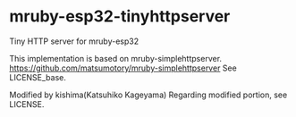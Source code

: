 # mruby-esp32-tinyhttpserver
Tiny HTTP server for mruby-esp32

This implementation is based on mruby-simplehttpserver.
https://github.com/matsumotory/mruby-simplehttpserver
See LICENSE_base.

Modified by kishima(Katsuhiko Kageyama)
Regarding modified portion, see LICENSE.

